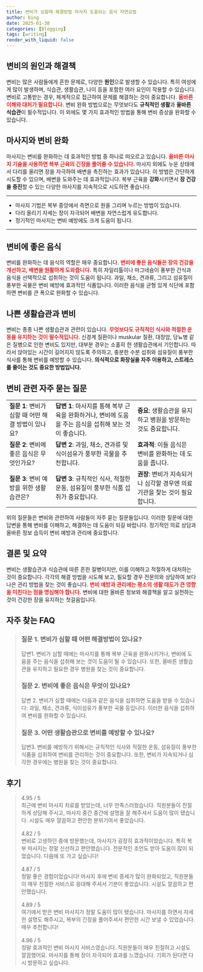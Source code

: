 ```yaml
---
title: 변비가 심할때 해결방법 마사지 도움되는 음식 자연요법
author: bing
date: 2025-01-30
categories: [Blogging]
tags: [writing]
render_with_liquid: false
---
```



<h2 id='변비의 원인과 해결책'>변비의 원인과 해결책</h2>

<p>변비는 많은 사람들에게 흔한 문제로, 다양한 <b>원인</b>으로 발생할 수 있습니다. 특히 여성에게 많이 발생하며, 식습관, 생활습관, 나이 등을 포함한 여러 요인이 작용할 수 있습니다. 변비로 고통받는 경우, 체계적으로 접근하여 문제를 해결하는 것이 중요합니다. <b><span style="color: #ee2323;">올바른 이해와 대처가 필요합니다.</span></b> 변비 완화 방법으로는 무엇보다도 <b>규칙적인 생활</b>과 <b>올바른 식습관</b>이 필수적입니다. 이 외에도 몇 가지 효과적인 방법을 통해 변비 증상을 완화할 수 있습니다.</p>

<h2 id='마사지와 변비 완화'>마사지와 변비 완화</h2>

<p>마사지는 변비를 완화하는 데 효과적인 방법 중 하나로 떠오르고 있습니다. <b><span style="color: #ee2323;">올바른 마사지 기술을 사용하면 복부 근육의 긴장을 풀어줄 수 있습니다.</span></b> 마사지 외에도 누운 상태에서 다리를 올리면 장을 자극하여 배변을 촉진하는 효과가 있습니다. 이 방법은 간단하게 시도할 수 있으며, 배변을 도와주는 데 효과적입니다. 복부 근육을 <b>강화</b>시키면서 <b>장 건강을 증진</b>할 수 있는 다양한 마사지를 지속적으로 시도하면 좋습니다.</p>

<hr />

<ul>
    <li>마사지 기법은 복부 중앙에서 측면으로 원을 그리며 누르는 방법이 있습니다.</li>
    <li>다리 올리기 자세는 장이 자극되어 배변을 자연스럽게 유도합니다.</li>
    <li>정기적인 마사지는 변비 예방에도 크게 도움이 됩니다.</li>
</ul>

<hr />

<h2 id='변비에 좋은 음식'>변비에 좋은 음식</h2>

<p>변비를 완화하는 데 음식의 역할은 매우 중요합니다. <b><span style="color: #ee2323;">변비에 좋은 음식들은 장의 건강을 개선하고, 배변을 원활하게 도와줍니다.</span></b> 특히 자일리톨이나 마그네슘이 풍부한 간식과 음식을 선택적으로 섭취하는 것이 도움이 됩니다. 과일, 채소, 견과류, 그리고 섬유질이 풍부한 곡물은 변비 예방에 효과적인 식품입니다. 이러한 음식을 균형 있게 식단에 포함하면 변비를 큰 폭으로 완화할 수 있습니다.</p>

<h2 id='나쁜 생활습관과 변비'>나쁜 생활습관과 변비</h2>

<p>변비는 종종 나쁜 생활습관과 관련이 있습니다. <b><span style="color: #ee2323;">무엇보다도 규칙적인 식사와 적절한 운동을 유지하는 것이 필수적입니다.</span></b> 신경계 질환이나 muskular 질환, 대장암, 당뇨병 같은 질병으로 인한 변비도 있지만, 대부분 경우는 소홀히 한 생활습관에서 기인합니다. 따라서 앉아있는 시간이 길어지지 않도록 주의하고, 충분한 수분 섭취와 섬유질이 풍부한 식사를 통해 변비를 예방할 수 있습니다. <b>의식적으로 화장실을 자주 이용하고, 스트레스를 줄이는 것도 중요한 방법입니다.</b></p>

<h2 id='변비 관련 자주 묻는 질문'>변비 관련 자주 묻는 질문</h2>

<table>
    <tr>
        <td><b>질문 1</b>: 변비가 심할 때 어떤 해결 방법이 있나요?</td>
        <td><b>답변 1</b>: 마사지를 통해 복부 근육을 완화하거나, 변비에 도움을 주는 음식을 섭취해 보는 것이 좋습니다.</td>
        <td><b>중요</b>: 생활습관을 유지하고 병원을 방문하는 것도 중요합니다.</td>
    </tr>
    <tr>
        <td><b>질문 2</b>: 변비에 좋은 음식은 무엇인가요?</td>
        <td><b>답변 2</b>: 과일, 채소, 견과류 및 식이섬유가 풍부한 곡물을 추천합니다.</td>
        <td><b>효과적</b>: 이들 음식은 변비를 완화하는 데 도움을 줍니다.</td>
    </tr>
    <tr>
        <td><b>질문 3</b>: 변비 예방을 위한 생활습관은?</td>
        <td><b>답변 3</b>: 규칙적인 식사, 적절한 운동, 섬유질이 풍부한 식품 섭취가 중요합니다.</td>
        <td><b>권장</b>: 변비가 지속되거나 심각할 경우엔 의료기관을 찾는 것이 필요합니다.</td>
    </tr>
</table>

<p>위의 질문들은 변비와 관련하여 사람들이 자주 묻는 질문들입니다. 이러한 질문에 대한 답변을 통해 변비를 이해하고, 해결하는 데 도움이 되길 바랍니다. 정기적인 의료 상담과 올바른 정보 습득이 변비 예방과 관리에 중요합니다.</p>

<h2 id='결론 및 요약'>결론 및 요약</h2>

<p>변비는 생활습관과 식습관에 따른 흔한 질병이지만, 이를 이해하고 적절하게 대처하는 것이 중요합니다. 각각의 해결 방법을 시도해 보고, 필요할 경우 전문의와 상담하여 보다 나은 관리 방법을 찾는 것이 좋습니다. <b><span style="color: #ee2323;">변비 예방과 관리에는 평소의 생활 태도가 큰 영향을 미친다는 점을 명심해야 합니다.</span></b> 변비에 대한 올바른 정보와 해결책을 알고 실천하는 것이 건강한 장을 유지하는 첫걸음입니다.</p>


<h2 id='자주_찾는_FAQ'>자주 찾는 FAQ</h2>
<div itemscope="" itemtype="https://schema.org/FAQPage"> 
<blockquote> 
<div itemscope="" itemprop="mainEntity" itemtype="https://schema.org/Question"> 
<h3 itemprop="name">질문 1. 변비가 심할 때 어떤 해결방법이 있나요?</h3> 
<div itemscope="" itemprop="acceptedAnswer" itemtype="https://schema.org/Answer"> 
<span itemprop="text"> 
<p>답변1. 변비가 심할 때에는 마사지를 통해 복부 근육을 완화시키거나, 변비에 도움을 주는 음식을 섭취해 보는 것이 도움이 될 수 있습니다. 또한, 올바른 생활습관을 유지하고 필요한 경우 병원을 찾는 것이 중요합니다.</p> 
</span> 
</div> 
</div> 
<div itemscope="" itemprop="mainEntity" itemtype="https://schema.org/Question"> 
<h3 itemprop="name">질문 2. 변비에 좋은 음식은 무엇이 있나요?</h3> 
<div itemscope="" itemprop="acceptedAnswer" itemtype="https://schema.org/Answer"> 
<span itemprop="text"> 
<p>답변 2. 변비가 심할 때에는 다음과 같은 음식을 섭취하면 도움을 받을 수 있습니다: 과일, 채소, 견과류, 식이섬유가 풍부한 곡물 등입니다. 이러한 음식을 섭취하여 변비를 완화할 수 있습니다.</p> 
</span> 
</div> 
</div> 
<div itemscope="" itemprop="mainEntity" itemtype="https://schema.org/Question"> 
<h3 itemprop="name">질문 3. 어떤 생활습관으로 변비를 예방할 수 있나요?</h3> 
<div itemscope="" itemprop="acceptedAnswer" itemtype="https://schema.org/Answer"> 
<span itemprop="text"> 
<p>답변3. 변비를 예방하기 위해서는 규칙적인 식사와 적절한 운동, 섬유질이 풍부한 식품을 섭취하여 변비를 관리하는 것이 중요합니다. 또한, 변비가 지속되거나 심각한 경우에는 병원을 찾는 것이 중요합니다.</p> 
</span> 
</div> 
</div> 
</blockquote> 
</div>
<h2 id='후기'>후기</h2>
<div itemscope itemtype="https://schema.org/Product">
  <blockquote>
  <div itemprop="review" itemscope itemtype="https://schema.org/Review">
      <div itemprop="reviewRating" itemscope itemtype="https://schema.org/Rating"> <span itemprop="ratingValue">4.95</span> / <span itemprop="bestRating">5</span> </div>
      <span itemprop="reviewBody">최근에 변비 마사지 치료를 받았는데, 너무 만족스러웠습니다. 직원분들이 친절하게 상담해 주시고, 마사지 중간 중간에 설명을 잘 해주셔서 도움이 많이 됐습니다. 시설도 매우 깔끔하고 편안한 분위기여서 좋았습니다.</span>
  </div>
  <br>
  <div itemprop="review" itemscope itemtype="https://schema.org/Review">
      <div itemprop="reviewRating" itemscope itemtype="https://schema.org/Rating"> <span itemprop="ratingValue">4.82</span> / <span itemprop="bestRating">5</span> </div>
      <span itemprop="reviewBody">변비로 고생하던 중에 방문했는데, 마사지가 굉장히 효과적이었습니다. 특히 복부 마사지는 정말 신선하고 편안했습니다. 전문적인 조언도 받아 도움이 많이 되었습니다. 다음에 또 가고 싶습니다!</span>
  </div>
  <br>
  <div itemprop="review" itemscope itemtype="https://schema.org/Review">
      <div itemprop="reviewRating" itemscope itemtype="https://schema.org/Rating"> <span itemprop="ratingValue">4.87</span> / <span itemprop="bestRating">5</span> </div>
      <span itemprop="reviewBody">정말 좋은 경험이었습니다! 마사지 후에 변비 증세가 많이 완화되었고, 직원분들이 매우 친절한 서비스로 응대해 주셔서 기분이 좋았습니다. 시설도 깔끔하고 편안했습니다.</span>
  </div>
  <br>
  <div itemprop="review" itemscope itemtype="https://schema.org/Review">
      <div itemprop="reviewRating" itemscope itemtype="https://schema.org/Rating"> <span itemprop="ratingValue">4.89</span> / <span itemprop="bestRating">5</span> </div>
      <span itemprop="reviewBody">여기에서 받은 변비 마사지가 정말 도움이 많이 됐습니다. 마사지를 하면서 자세한 설명도 해주시고, 복부의 긴장을 풀어주셔서 편안한 시간 보낼 수 있었습니다. 매우 추천합니다!</span>
  </div>
  <br>
  <div itemprop="review" itemscope itemtype="https://schema.org/Review">
      <div itemprop="reviewRating" itemscope itemtype="https://schema.org/Rating"> <span itemprop="ratingValue">4.96</span> / <span itemprop="bestRating">5</span> </div>
      <span itemprop="reviewBody">정말 효과적인 변비 마사지 서비스였습니다. 직원분들이 매우 친절하고 시설도 깔끔했어요. 마사지를 통해 장이 자극되어 효과를 느꼈습니다. 기회가 된다면 다시 방문하고 싶습니다.</span>
  </div>
  </blockquote>
</div>
